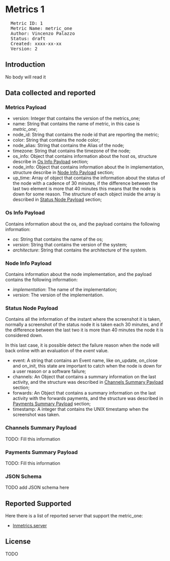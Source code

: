 # Metrics 1

<pre>
  Metric ID: 1
  Metric Name: metric_one
  Author: Vincenzo Palazzo <vicenzo.palazzo@protonmail.com>
  Status: draft
  Created: xxxx-xx-xx
  Version: 2
</pre>

## Introduction

No body will read it

## Data collected and reported

### Metrics Payload

- version: Integer that contains the version of the metrics\_one;
- name: String that contains the name of metric, in this case is *metric_one*;
- node_id: String that contains the node id that are reporting the metric;
- color: String that contains the node color;
- node_alias: String that contains the Alias of the node;
- timezone: String that contains the timezone of the node;
- os_info: Object that contains information about the host os, structure describe in [Os Info Payload](#TODO) section;
- node_info: Object that contains information about the ln implementation, structure describe in [Node Info Payload](#TODO) section; 
- up_time: Array of object that contains the information about the status of the node with a cadence of 30 minutes, if the 
difference between the last two element is more that 40 minutes this means that the node is down for some reason. The structure
of each object inside the array is described in [Status Node Payload](#TODO) section;

### Os Info Payload

Contains information about the os, and the payload contains the following information:

- *os*: String that contains the name of the os;
- *version*: String that contains the version of the system;
- *architecture*: String that contains the architecture of the system.

### Node Info Payload

Contains information about the node implementation, and the payload contains the following information:

- *implementation*: The name of the implementation;
- *version*: The version of the implementation.

### Status Node Payload

Contains all the information of the instant where the screenshot it is taken, normally a screenshot of the status node
it is taken each 30 minutes, and if the difference between the last two it is more than 40 minutes the node it is considered down.

In this last case, it is possible detect the failure reason when the node will back online with an evaluation of the *event* value.

- event: A string that contains an Event name, like on_update, on_close and on_init, this state are important to catch when the node
is down for a user reason or a software failure;
- channels: An Object that contains a summary information on the last activity, and the structure was described in [Channels Summary Payload](#TODO) section;
- forwards: An Object that contains a summary information on the last activity with the forwards payments, and the structure was described in [Payments Summary Payload](#TODO) section;
- timestamp: A integer that contains the UNIX timestamp when the screenshot was taken.

### Channels Summary Payload

TODO: Fill this information

### Payments Summary Payload

TODO: Fill this information

### JSON Schema

TODO add JSON schema here

## Reported Supported

Here there is a list of reported server that support the metric_one:

- [lnmetrics.server](#TODO)

## License

TODO
